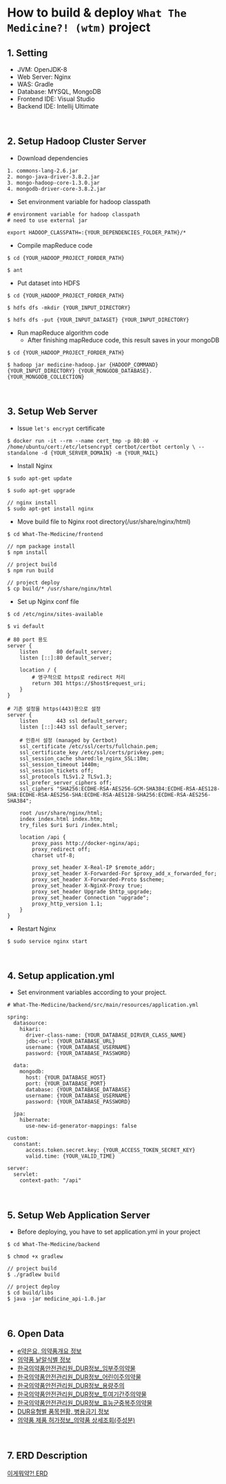# How to build & deploy `What The Medicine?! (wtm)` project

## 1. Setting
- JVM: OpenJDK-8 
- Web Server: Nginx
- WAS: Gradle
- Database: MYSQL, MongoDB
- Frontend IDE: Visual Studio
- Backend IDE: Intellij Ultimate

<br>

## 2. Setup Hadoop Cluster Server
- Download dependencies
```
1. commons-lang-2.6.jar
2. mongo-java-driver-3.8.2.jar
3. mongo-hadoop-core-1.3.0.jar
4. mongodb-driver-core-3.8.2.jar
```

- Set environment variable for hadoop classpath
```
# environment variable for hadoop classpath
# need to use external jar

export HADOOP_CLASSPATH=:{YOUR_DEPENDENCIES_FOLDER_PATH}/*
```

- Compile mapReduce code
```
$ cd {YOUR_HADOOP_PROJECT_FORDER_PATH}

$ ant
```

- Put dataset into HDFS
```
$ cd {YOUR_HADOOP_PROJECT_FORDER_PATH}

$ hdfs dfs -mkdir {YOUR_INPUT_DIRECTORY}

$ hdfs dfs -put {YOUR_INPUT_DATASET} {YOUR_INPUT_DIRECTORY}
```

- Run mapReduce algorithm code 
    - After finishing mapReduce code, this result saves in your mongoDB
```
$ cd {YOUR_HADOOP_PROJECT_FORDER_PATH}

$ hadoop jar medicine-hadoop.jar {HADOOP_COMMAND} {YOUR_INPUT_DIRECTORY} {YOUR_MONGODB_DATABASE}.{YOUR_MONGODB_COLLECTION}
```

<br>

## 3. Setup Web Server
- Issue `let's encrypt` certificate
``` 
$ docker run -it --rm --name cert_tmp -p 80:80 -v /home/ubuntu/cert:/etc/letsencrypt certbot/certbot certonly \ --standalone -d {YOUR_SERVER_DOMAIN} -m {YOUR_MAIL} 
```

- Install Nginx
```
$ sudo apt-get update

$ sudo apt-get upgrade

// nginx install
$ sudo apt-get install nginx
```

- Move build file to Nginx root directory(/usr/share/nginx/html)
```
$ cd What-The-Medicine/frontend

// npm package install
$ npm install

// project build
$ npm run build

// project deploy
$ cp build/* /usr/share/nginx/html
```

- Set up Nginx conf file
```
$ cd /etc/nginx/sites-available

$ vi default
```

```
# 80 port 용도
server {
    listen      80 default_server;
    listen [::]:80 default_server;

    location / {
        # 영구적으로 https로 redirect 처리
        return 301 https://$host$request_uri;
    }
}

# 기존 설정을 https(443)용으로 설정
server {
    listen      443 ssl default_server;
    listen [::]:443 ssl default_server;

    # 인증서 설정 (managed by Certbot)
    ssl_certificate /etc/ssl/certs/fullchain.pem;
    ssl_certificate_key /etc/ssl/certs/privkey.pem;
    ssl_session_cache shared:le_nginx_SSL:10m;
    ssl_session_timeout 1440m;
    ssl_session_tickets off;
    ssl_protocols TLSv1.2 TLSv1.3;
    ssl_prefer_server_ciphers off;
    ssl_ciphers "SHA256:ECDHE-RSA-AES256-GCM-SHA384:ECDHE-RSA-AES128-SHA:ECDHE-RSA-AES256-SHA:ECDHE-RSA-AES128-SHA256:ECDHE-RSA-AES256-SHA384";

    root /usr/share/nginx/html;
    index index.html index.htm;
    try_files $uri $uri /index.html;

    location /api {
        proxy_pass http://docker-nginx/api;
        proxy_redirect off;
        charset utf-8;

        proxy_set_header X-Real-IP $remote_addr;
        proxy_set_header X-Forwarded-For $proxy_add_x_forwarded_for;
        proxy_set_header X-Forwarded-Proto $scheme;
        proxy_set_header X-NginX-Proxy true;
        proxy_set_header Upgrade $http_upgrade;
        proxy_set_header Connection "upgrade";
        proxy_http_version 1.1;
    }
}

```

- Restart Nginx
```
$ sudo service nginx start
```

<br>

## 4. Setup application.yml
- Set environment variables according to your project. 
```
# What-The-Medicine/backend/src/main/resources/application.yml

spring:
  datasource:
    hikari:
      driver-class-name: {YOUR_DATABASE_DIRVER_CLASS_NAME}
      jdbc-url: {YOUR_DATABASE_URL}
      username: {YOUR_DATABASE_USERNAME}
      password: {YOUR_DATABASE_PASSWORD}

  data:
    mongodb:
      host: {YOUR_DATABASE_HOST}
      port: {YOUR_DATABASE_PORT}
      database: {YOUR_DATABASE_DATABASE}
      username: {YOUR_DATABASE_USERNAME}
      password: {YOUR_DATABASE_PASSWORD}

  jpa:
    hibernate:
      use-new-id-generator-mappings: false

custom:
  constant:
      access.token.secret.key: {YOUR_ACCESS_TOKEN_SECRET_KEY}
      valid.time: {YOUR_VALID_TIME}

server:
  servlet:
    context-path: "/api"
```

<br>

## 5. Setup Web Application Server
- Before deploying, you have to set application.yml in your project
```
$ cd What-The-Medicine/backend

$ chmod +x gradlew

// project build
$ ./gradlew build

// project deploy
$ cd build/libs
$ java -jar medicine_api-1.0.jar
```

<br>

## 6. Open Data
- [e약은요, 의약품개요 정보](https://nedrug.mfds.go.kr/searchEasyDrug)
- [의약품 낱알식별 정보](https://nedrug.mfds.go.kr/pbp/CCBGA01/getItem?totalPages=4&limit=10&page=2&&openDataInfoSeq=11)
- [한국의약품안전관리원_DUR정보_임부주의약물](https://www.data.go.kr/data/15039479/fileData.do)
- [한국의약품안전관리원_DUR정보_어린이주의약물](https://www.data.go.kr/data/15039470/fileData.do)
- [한국의약품안전관리원_DUR정보_용량주의](https://www.data.go.kr/data/15039480/fileData.do)
- [한국의약품안전관리원_DUR정보_투여기간주의약물](https://www.data.go.kr/data/15039474/fileData.do)
- [한국의약품안전관리원_DUR정보_효능군중복주의약물](https://www.data.go.kr/data/15039477/fileData.do)
- [DUR유형별 품목현황, 병용금기 정보](https://nedrug.mfds.go.kr/pbp/CCBGA01/getItem?&openDataInfoSeq=2)
- [의약품 제품 허가정보_의약품 상세조회(주성분)](https://nedrug.mfds.go.kr/pbp/CCBGA01/getItem?totalPages=5&limit=10&page=3&&openDataInfoSeq=31)

<br>

## 7. ERD Description
[이게뭐약?! ERD](https://docs.google.com/spreadsheets/d/1y4Aa-XJ8GF8HixzgQI9lXpbtiwospgdH3QCWaxjTlik/edit?usp=sharing)